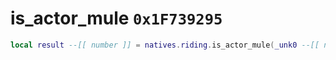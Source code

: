 # is_actor_mule `0x1F739295`

```lua
local result --[[ number ]] = natives.riding.is_actor_mule(_unk0 --[[ number ]])
```